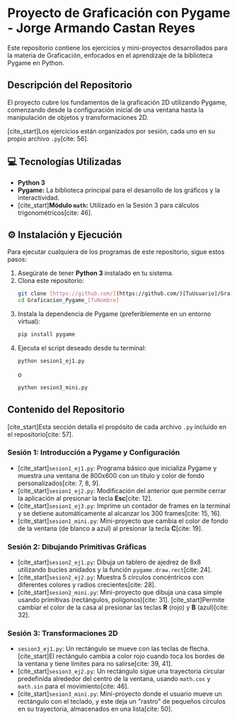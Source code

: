 # Proyecto de Graficación con Pygame - Jorge Armando Castan Reyes

Este repositorio contiene los ejercicios y mini-proyectos desarrollados para la materia de Graficación, enfocados en el aprendizaje de la biblioteca Pygame en Python.

##  Descripción del Repositorio

El proyecto cubre los fundamentos de la graficación 2D utilizando Pygame, comenzando desde la configuración inicial de una ventana hasta la manipulación de objetos y transformaciones 2D.

[cite_start]Los ejercicios están organizados por sesión, cada uno en su propio archivo `.py`[cite: 56].

## 💻 Tecnologías Utilizadas

* **Python 3**
* **Pygame:** La biblioteca principal para el desarrollo de los gráficos y la interactividad.
* [cite_start]**Módulo `math`:** Utilizado en la Sesión 3 para cálculos trigonométricos[cite: 46].

## ⚙️ Instalación y Ejecución

Para ejecutar cualquiera de los programas de este repositorio, sigue estos pasos:

1.  Asegúrate de tener **Python 3** instalado en tu sistema.
2.  Clona este repositorio:
    ```bash
    git clone [https://github.com/](https://github.com/)[TuUsuario]/Graficacion_Pygame_[TuNombre].git
    cd Graficacion_Pygame_[TuNombre]
    ```
3.  Instala la dependencia de Pygame (preferiblemente en un entorno virtual):
    ```bash
    pip install pygame
    ```
4.  Ejecuta el script deseado desde tu terminal:
    ```bash
    python sesion1_ej1.py
    ```
    o
    ```bash
    python sesion3_mini.py
    ```

##  Contenido del Repositorio

[cite_start]Esta sección detalla el propósito de cada archivo `.py` incluido en el repositorio[cite: 57].

### Sesión 1: Introducción a Pygame y Configuración

* [cite_start]`sesion1_ej1.py`: Programa básico que inicializa Pygame y muestra una ventana de 800x600 con un título y color de fondo personalizados[cite: 7, 8, 9].
* [cite_start]`sesion1_ej2.py`: Modificación del anterior que permite cerrar la aplicación al presionar la tecla **Esc**[cite: 12].
* [cite_start]`sesion1_ej3.py`: Imprime un contador de frames en la terminal y se detiene automáticamente al alcanzar los 300 frames[cite: 15, 16].
* [cite_start]`sesion1_mini.py`: Mini-proyecto que cambia el color de fondo de la ventana (de blanco a azul) al presionar la tecla **C**[cite: 19].

### Sesión 2: Dibujando Primitivas Gráficas

* [cite_start]`sesion2_ej1.py`: Dibuja un tablero de ajedrez de 8x8 utilizando bucles anidados y la función `pygame.draw.rect`[cite: 24].
* [cite_start]`sesion2_ej2.py`: Muestra 5 círculos concéntricos con diferentes colores y radios crecientes[cite: 28].
* [cite_start]`sesion2_mini.py`: Mini-proyecto que dibuja una casa simple usando primitivas (rectángulos, polígonos)[cite: 31]. [cite_start]Permite cambiar el color de la casa al presionar las teclas **R** (rojo) y **B** (azul)[cite: 32].

### Sesión 3: Transformaciones 2D

* `sesion3_ej1.py`: Un rectángulo se mueve con las teclas de flecha. [cite_start]El rectángulo cambia a color rojo cuando toca los bordes de la ventana y tiene límites para no salirse[cite: 39, 41].
* [cite_start]`sesion3_ej2.py`: Un rectángulo sigue una trayectoria circular predefinida alrededor del centro de la ventana, usando `math.cos` y `math.sin` para el movimiento[cite: 46].
* [cite_start]`sesion3_mini.py`: Mini-proyecto donde el usuario mueve un rectángulo con el teclado, y este deja un "rastro" de pequeños círculos en su trayectoria, almacenados en una lista[cite: 50].
